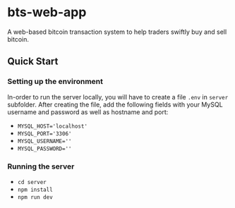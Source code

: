 # bts-web-app
A web-based bitcoin transaction system to help traders swiftly buy and sell bitcoin. 

## Quick Start

### Setting up the environment
In-order to run the server locally, you will have to create a file `.env` in `server` subfolder.
After creating the file, add the following fields with your MySQL username and password as well as hostname and port:
 - `MYSQL_HOST='localhost'`
 - `MYSQL_PORT='3306'`
 - `MYSQL_USERNAME=''`
 - `MYSQL_PASSWORD=''`
### Running the server
 - `cd server`
 - `npm install`
 - `npm run dev`
